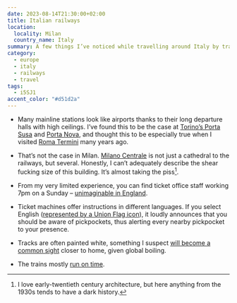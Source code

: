 ```yaml
---
date: 2023-08-14T21:30:00+02:00
title: Italian railways
location:
  locality: Milan
  country_name: Italy
summary: A few things I’ve noticed while travelling around Italy by train.
category:
  - europe
  - italy
  - railways
  - travel
tags:
  - i5SJ1
accent_color: "#d51d2a"
---
```


- Many mainline stations look like airports thanks to their long departure halls with high ceilings. I’ve found this to be the case at [Torino’s Porta Susa][1] and [Porta Nova][2], and thought this to be especially true when I visited [Roma Termini][3] many years ago.

- That’s not the case in Milan. [Milano Centrale][4] is not just a cathedral to the railways, but several. Honestly, I can’t adequately describe the shear fucking size of this building. It’s almost taking the piss[^1].

- From my very limited experience, you can find ticket office staff working 7pm on a Sunday – [unimaginable in England][5].

- Ticket machines offer instructions in different languages. If you select English ([represented by a Union Flag icon][6]), it loudly announces that you should be aware of pickpockets, thus alerting every nearby pickpocket to your presence.

- Tracks are often painted white, something I suspect [will become a common sight][7] closer to home, given global boiling.

- The trains mostly [run on time][8].

[1]: https://en.wikipedia.org/wiki/Torino_Porta_Susa_railway_station
[2]: https://en.wikipedia.org/wiki/Torino_Porta_Nuova_railway_station
[3]: https://en.wikipedia.org/wiki/Roma_Termini_railway_station
[4]: https://en.wikipedia.org/wiki/Milano_Centrale_railway_station
[5]: https://www.theguardian.com/politics/2023/jul/06/rail-ticket-office-closures-in-england-will-lead-to-job-losses-minister-says
[6]: https://en.wikipedia.org/wiki/Flag_icons_for_languages
[7]: https://metro.co.uk/2022/07/18/network-rail-is-painting-tracks-white-to-cool-them-down-in-the-heat-17021528/
[8]: https://www.bloomberg.com/news/articles/2016-11-15/stop-saying-mussolini-made-the-trains-run-on-time

[^1]: I love early-twentieth century architecture, but here anything from the 1930s tends to have a dark history.
